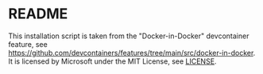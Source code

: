 # README

This installation script is taken from the "Docker-in-Docker" devcontainer
feature, see
https://github.com/devcontainers/features/tree/main/src/docker-in-docker. It is
licensed by Microsoft under the MIT License, see [LICENSE](LICENSE).
